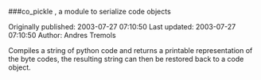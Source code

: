 ###co_pickle , a module to serialize code objects

Originally published: 2003-07-27 07:10:50
Last updated: 2003-07-27 07:10:50
Author: Andres Tremols

Compiles a string of python code and returns a printable representation of the byte codes, the resulting string can then be restored back to a code object.